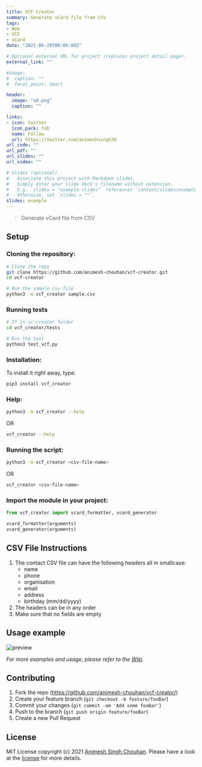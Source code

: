 ```yaml
---
title: VCF Creator
summary: Generate vCard file from CSV
tags:
- Web
- VCF
- vCard
date: "2021-06-29T00:00:00Z"

# Optional external URL for project (replaces project detail page).
external_link: ""

#image:
#  caption: ""
#  focal_point: Smart

header:
  image: "ad.png"
  caption: ""

links:
- icon: twitter
  icon_pack: fab
  name: Follow
  url: https://twitter.com/animeshsingh38
url_code: ""
url_pdf: ""
url_slides: ""
url_video: ""

# Slides (optional).
#   Associate this project with Markdown slides.
#   Simply enter your slide deck's filename without extension.
#   E.g. `slides = "example-slides"` references `content/slides/example-slides.md`.
#   Otherwise, set `slides = ""`.
slides: example
---
```


>Generate vCard file from CSV

## Setup

### Cloning the repository:
```sh
# Clone the repo
git clone https://github.com/animesh-chouhan/vcf-creator.git
cd vcf-creator

# Run the sample csv file
python3 -m vcf_creator sample.csv
```
### Running tests
```sh
# If in vc-creator folder
cd vcf_creator/tests

# Run the test
python3 test_vcf.py
```

### Installation:

To install it right away, type:
```sh
pip3 install vcf_creator
```

### Help:
```sh
python3 -m vcf_creator --help
```
OR

```sh
vcf_creator --help
```

### Running the script:

```sh
python3 -m vcf_creator <csv-file-name>
```
OR

```sh
vcf_creator <csv-file-name>
```

### Import the module in your project:

```python
from vcf_creator import vcard_formatter, vcard_generator

vcard_formatter(arguments)
vcard_generator(arguments)

```

## CSV File Instructions

1. The contact CSV file can have the following headers all in smallcase:
    - name
    - phone
    - organisation
    - email
    - address
    - birthday (mm/dd/yyyy)
2. The headers can be in any order
3. Make sure that no fields are empty

## Usage example
![preview](https://raw.githubusercontent.com/animesh-chouhan/vcf-creator/main/assets/preview.gif)
<!-- Click on the play button to see an example download.
[![asciicast](https://asciinema.org/a/422828.svg)](https://asciinema.org/a/422828) -->

_For more examples and usage, please refer to the [Wiki][wiki]._

## Contributing

1. Fork the repo (<https://github.com/animesh-chouhan/vcf-creator/>)
2. Create your feature branch (`git checkout -b feature/fooBar`)
3. Commit your changes (`git commit -am 'Add some fooBar'`)
4. Push to the branch (`git push origin feature/fooBar`)
5. Create a new Pull Request

<!-- Markdown link & img dfn's -->
[license]: https://img.shields.io/github/license/animesh-chouhan/vcf-creator
[wiki]: https://github.com/animesh-chouhan/vcf-creator/wiki

## License
MIT License
copyright (c) 2021 [Animesh Singh Chouhan](https://github.com/animesh-chouhan). Please have a look at the [license](LICENSE) for more details.
